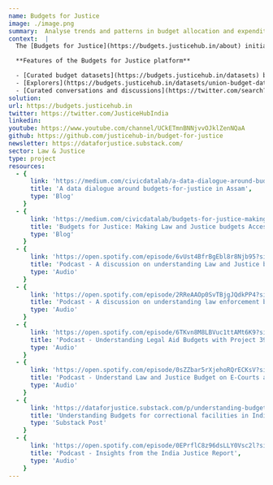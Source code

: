 ```yaml
---
name: Budgets for Justice
image: ./image.png
summary:  Analyse trends and patterns in budget allocation and expenditures for the law and justice sector.  
context:  |
  The [Budgets for Justice](https://budgets.justicehub.in/about) initiative, launched January 2022, is a curated open data platform that brings together open budget data from the Union Government of India over the last few years to reveal trends and patterns in budget allocation and expenditures for the law and justice sector. Our objective is to make budget data more accessible, usable and comprehensive so we can stay informed about how the law and justice sector (including courts, police, prison, legal aid etc.) is funded and sourced.

  **Features of the Budgets for Justice platform**

  - [Curated budget datasets](https://budgets.justicehub.in/datasets) between the years 2015-16 and 2022-23 for specific schemes under different ministries and departments  
  - [Explorers](https://budgets.justicehub.in/datasets/union-budget-data-for-the-ministry-of-law-and-justice) to visualize and compare budget data
  - [Curated conversations and discussions](https://twitter.com/search?q=(%23SpacesHost)%20(from%3AJusticeHubIndia)&src=typed_query) with experts in the areas of public finance and law and justice to help understand the budgeting process and the data.
solution:
url: https://budgets.justicehub.in
twitter: https://twitter.com/JusticeHubIndia
linkedin:
youtube: https://www.youtube.com/channel/UCkETmnBNNjvvOJklZenNQaA
github: https://github.com/justicehub-in/budget-for-justice
newsletter: https://dataforjustice.substack.com/ 
sector: Law & Justice
type: project
resources:
  - {
      link: 'https://medium.com/civicdatalab/a-data-dialogue-around-budgets-for-justice-in-assam-858420bb0e9e',
      title: 'A data dialogue around budgets-for-justice in Assam',
      type: 'Blog'
    }
  - {
      link: 'https://medium.com/civicdatalab/budgets-for-justice-making-law-and-justice-budgets-accessible-and-actionable-28eb56a0d348',
      title: 'Budgets for Justice: Making Law and Justice budgets Accessible and Actionable',
      type: 'Blog'
    }
  - {
      link: 'https://open.spotify.com/episode/6vUst4BfrBgEbl8r8Njb95?si=TMNwsyN7RtC4WPVZ_Cnt0w',
      title: 'Podcast - A discussion on understanding Law and Justice budgets in India',
      type: 'Audio'
    }
  - {
      link: 'https://open.spotify.com/episode/2RReAAOp0SvTBjgJQdkPP4?si=cD6omUslTw-YMYh1f43htQ',
      title: 'Podcast - A discussion on understanding law enforcement budgets in India',
      type: 'Audio'
    }
  - {
      link: 'https://open.spotify.com/episode/6TKvn8M8LBVuc1ttAMt6K9?si=9f574ae4bd224aee',
      title: 'Podcast - Understanding Legal Aid Budgets with Project 39A',
      type: 'Audio'
    }
  - {
      link: 'https://open.spotify.com/episode/0sZZbar5rXjehoRQrECKsV?si=fe303360e5e94a09',
      title: 'Podcast - Understand Law and Justice Budget on E-Courts and Judicial Infra',
      type: 'Audio'
    }
  - {
      link: 'https://dataforjustice.substack.com/p/understanding-budgets-for-correctional-facilities-1393943',
      title: 'Understanding Budgets for correctional facilities in India',
      type: 'Substack Post'
    }
  - {
      link: 'https://open.spotify.com/episode/0EPrflC8z96dsLLY0Vsc2l?si=a4d5ee07d15c4f70',
      title: 'Podcast - Insights from the India Justice Report',
      type: 'Audio'
    }
---
```

